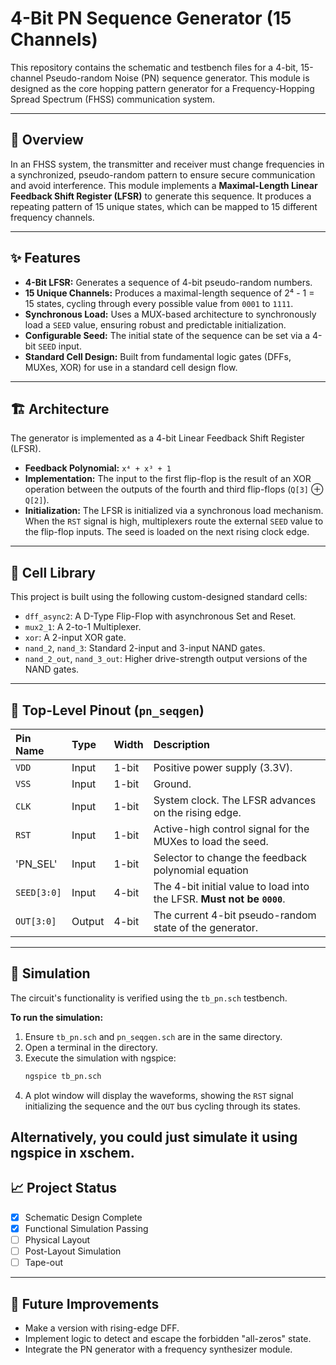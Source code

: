 # 4-Bit PN Sequence Generator (15 Channels)

This repository contains the schematic and testbench files for a 4-bit, 15-channel Pseudo-random Noise (PN) sequence generator. This module is designed as the core hopping pattern generator for a Frequency-Hopping Spread Spectrum (FHSS) communication system.

-----

## 🚀 Overview

In an FHSS system, the transmitter and receiver must change frequencies in a synchronized, pseudo-random pattern to ensure secure communication and avoid interference. This module implements a **Maximal-Length Linear Feedback Shift Register (LFSR)** to generate this sequence. It produces a repeating pattern of 15 unique states, which can be mapped to 15 different frequency channels.

-----

## ✨ Features

  * **4-Bit LFSR:** Generates a sequence of 4-bit pseudo-random numbers.
  * **15 Unique Channels:** Produces a maximal-length sequence of 2⁴ - 1 = 15 states, cycling through every possible value from `0001` to `1111`.
  * **Synchronous Load:** Uses a MUX-based architecture to synchronously load a `SEED` value, ensuring robust and predictable initialization.
  * **Configurable Seed:** The initial state of the sequence can be set via a 4-bit `SEED` input.
  * **Standard Cell Design:** Built from fundamental logic gates (DFFs, MUXes, XOR) for use in a standard cell design flow.

-----

## 🏗️ Architecture

The generator is implemented as a 4-bit Linear Feedback Shift Register (LFSR).

  * **Feedback Polynomial:** `x⁴ + x³ + 1`
  * **Implementation:** The input to the first flip-flop is the result of an XOR operation between the outputs of the fourth and third flip-flops (`Q[3]` ⊕ `Q[2]`).
  * **Initialization:** The LFSR is initialized via a synchronous load mechanism. When the `RST` signal is high, multiplexers route the external `SEED` value to the flip-flop inputs. The seed is loaded on the next rising clock edge.

-----

## 📂 Cell Library

This project is built using the following custom-designed standard cells:

  * `dff_async2`: A D-Type Flip-Flop with asynchronous Set and Reset.
  * `mux2_1`: A 2-to-1 Multiplexer.
  * `xor`: A 2-input XOR gate.
  * `nand_2`, `nand_3`: Standard 2-input and 3-input NAND gates.
  * `nand_2_out`, `nand_3_out`: Higher drive-strength output versions of the NAND gates.

-----

## 📌 Top-Level Pinout (`pn_seqgen`)

| Pin Name | Type   | Width | Description                                                               |
| :---     | :----- | :---- | :------------------------------------------------------------------------ |
| `VDD`    | Input  | 1-bit | Positive power supply (3.3V).                                             |
| `VSS`    | Input  | 1-bit | Ground.                                                                   |
| `CLK`    | Input  | 1-bit | System clock. The LFSR advances on the rising edge.                       |
| `RST`    | Input  | 1-bit | Active-high control signal for the MUXes to load the seed.                |
| 'PN_SEL' | Input  | 1-bit | Selector to change the feedback polynomial equation                       |
| `SEED[3:0]`| Input  | 4-bit | The 4-bit initial value to load into the LFSR. **Must not be `0000`**.      |
| `OUT[3:0]` | Output | 4-bit | The current 4-bit pseudo-random state of the generator.                   |


-----

## 🔬 Simulation

The circuit's functionality is verified using the `tb_pn.sch` testbench.

**To run the simulation:**

1.  Ensure `tb_pn.sch` and `pn_seqgen.sch` are in the same directory.
2.  Open a terminal in the directory.
3.  Execute the simulation with ngspice:
    ```bash
    ngspice tb_pn.sch
    ```
4.  A plot window will display the waveforms, showing the `RST` signal initializing the sequence and the `OUT` bus cycling through its states.

Alternatively, you could just simulate it using ngspice in xschem.
-----

## 📈 Project Status

  * [x] Schematic Design Complete
  * [x] Functional Simulation Passing
  * [ ] Physical Layout
  * [ ] Post-Layout Simulation
  * [ ] Tape-out

-----

## 🔮 Future Improvements

  * Make a version with rising-edge DFF.
  * Implement logic to detect and escape the forbidden "all-zeros" state.
  * Integrate the PN generator with a frequency synthesizer module.
